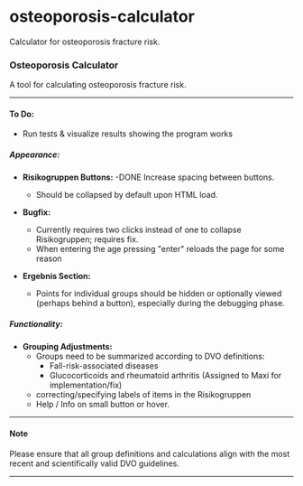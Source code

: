 # osteoporosis-calculator
Calculator for osteoporosis fracture risk.

### Osteoporosis Calculator
A tool for calculating osteoporosis fracture risk.

---

#### To Do:

- Run tests & visualize results showing the program works

##### Appearance:

- **Risikogruppen Buttons:**
  -DONE Increase spacing between buttons.
  - Should be collapsed by default upon HTML load.
  
- **Bugfix:**
  - Currently requires two clicks instead of one to collapse Risikogruppen; requires fix.
  - When entering the age pressing "enter" reloads the page for some reason

- **Ergebnis Section:**
  - Points for individual groups should be hidden or optionally viewed (perhaps behind a button), especially during the debugging phase.
  
##### Functionality:

- **Grouping Adjustments:**
  - Groups need to be summarized according to DVO definitions:
    - Fall-risk-associated diseases
    - Glucocorticoids and rheumatoid arthritis (Assigned to Maxi for implementation/fix)
  - correcting/specifying labels of items in the Risikogruppen
  - Help / Info on small button or hover.

---

#### Note
Please ensure that all group definitions and calculations align with the most recent and scientifically valid DVO guidelines.

---
